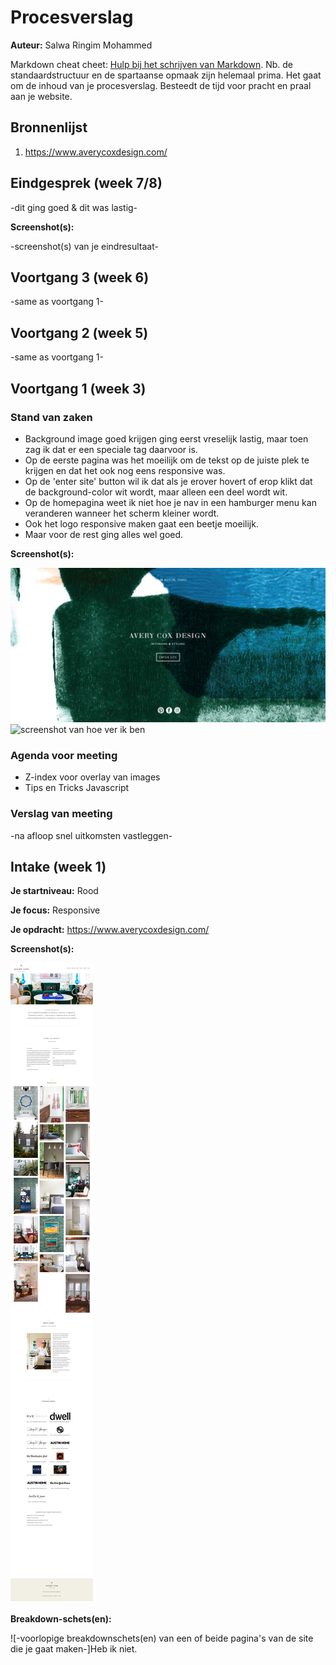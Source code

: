 # Procesverslag
**Auteur:** Salwa Ringim Mohammed

Markdown cheat cheet: [Hulp bij het schrijven van Markdown](https://github.com/adam-p/markdown-here/wiki/Markdown-Cheatsheet). Nb. de standaardstructuur en de spartaanse opmaak zijn helemaal prima. Het gaat om de inhoud van je procesverslag. Besteedt de tijd voor pracht en praal aan je website.



## Bronnenlijst
1. https://www.averycoxdesign.com/



## Eindgesprek (week 7/8)

-dit ging goed & dit was lastig-

**Screenshot(s):**

-screenshot(s) van je eindresultaat-



## Voortgang 3 (week 6)

-same as voortgang 1-



## Voortgang 2 (week 5)

-same as voortgang 1-



## Voortgang 1 (week 3)

### Stand van zaken

- Background image goed krijgen ging eerst vreselijk lastig, maar toen zag ik dat er een speciale tag daarvoor is.
- Op de eerste pagina was het moeilijk om de tekst op de juiste plek te krijgen en dat het ook nog eens responsive was.
- Op de 'enter site' button wil ik dat als je erover hovert of erop klikt dat de background-color wit wordt, maar alleen een deel wordt wit.
- Op de homepagina weet ik niet hoe je nav in een hamburger menu kan veranderen wanneer het scherm kleiner wordt.
- Ook het logo responsive maken gaat een beetje moeilijk.
- Maar voor de rest ging alles wel goed.

**Screenshot(s):**

![screenshot van hoe ver ik ben](images/screenshotvoortgang1(1).png)
![screenshot van hoe ver ik ben](images/screenshotvoortgang1(2).png)

### Agenda voor meeting

- Z-index voor overlay van images
- Tips en Tricks Javascript

### Verslag van meeting

-na afloop snel uitkomsten vastleggen-



## Intake (week 1)

**Je startniveau:** Rood

**Je focus:** Responsive

**Je opdracht:** https://www.averycoxdesign.com/

**Screenshot(s):**

![screenshot(s) die een goed beeld geven van de website die je gaat maken](images/screenshotwebsite.jpg)

**Breakdown-schets(en):**

![-voorlopige breakdownschets(en) van een of beide pagina's van de site die je gaat maken-]Heb ik niet.
